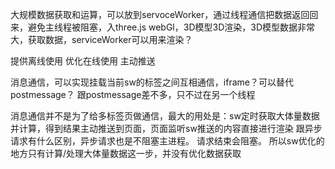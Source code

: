 大规模数据获取和运算，可以放到servoceWorker，通过线程通信把数据返回回来，避免主线程被阻塞，入three.js webGl，3D模型3D渲染，3D模型数据非常大，获取数据，serviceWorker可以用来渲染？


提供离线使用
优化在线使用
主动推送


消息通信，可以实现挂载当前sw的标签之间互相通信，iframe？可以替代postmessage？
跟postmessage差不多，只不过在另一个线程

消息通信并不是为了给多标签页做通信，最大的用处是：sw定时获取大体量数据并计算，得到结果主动推送到页面，页面监听sw推送的内容直接进行渲染
跟异步请求有什么区别，异步请求也是不阻塞主进程。
请求结束会阻塞。
所以sw优化的地方只有计算/处理大体量数据这一步，并没有优化数据获取


